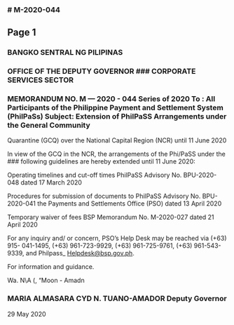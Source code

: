 ### # M-2020-044

## Page 1

### BANGKO SENTRAL NG PILIPINAS

### OFFICE OF THE DEPUTY GOVERNOR ### CORPORATE SERVICES SECTOR

### MEMORANDUM NO. M — 2020 - 044 Series of 2020 To : All Participants of the Philippine Payment and Settlement System (PhilPaSs) Subject: Extension of PhilPaSS Arrangements under the General Community

Quarantine (GCQ) over the National Capital Region (NCR) until 11 June 2020

In view of the GCQ in the NCR, the arrangements of the Phi/PaSS under the ### following guidelines are hereby extended until 11 June 2020:

Operating timelines and cut-off times PhilPaSS Advisory No. BPU-2020-048 dated 17 March 2020

Procedures for submission of documents to PhilPaSS Advisory No. BPU-2020-041 the Payments and Settlements Office (PSO) dated 13 April 2020

Temporary waiver of fees BSP Memorandum No. M-2020-027 dated 21 April 2020

For any inquiry and/ or concern, PSO’s Help Desk may be reached via (+63) 915- 041-1495, (+63) 961-723-9929, (+63) 961-725-9761, (+63) 961-543-9339, and Philpass_ Helpdesk@bsp.gov.ph.

For information and guidance.

Wa. N\A (\, “Moon - Amadn

### MARIA ALMASARA CYD N. TUANO-AMADOR Deputy Governor

29 May 2020

